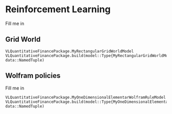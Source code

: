 # Reinforcement Learning
Fill me in

## Grid World
```@docs
VLQuantitativeFinancePackage.MyRectangularGridWorldModel
VLQuantitativeFinancePackage.build(model::Type{MyRectangularGridWorldModel}, data::NamedTuple)
```

## Wolfram policies
Fill me in

```@docs
VLQuantitativeFinancePackage.MyOneDimensionalElementarWolframRuleModel
VLQuantitativeFinancePackage.build(model::Type{MyOneDimensionalElementarWolframRuleModel}, data::NamedTuple)
```